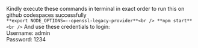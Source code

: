 Kindly execute these commands in terminal in exact order to run this on github codespaces successfully <br />
 ```**export NODE_OPTIONS=--openssl-legacy-provider**<br /> **npm start** <br />```
And use these credentials to login: <br />
Username: admin <br />
Password: 1234
